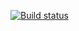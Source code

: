 [![Build status](https://ci.appveyor.com/api/projects/status/7t5xjq2p10km68dx?svg=true)](https://ci.appveyor.com/project/SlivaIvan/maperror)